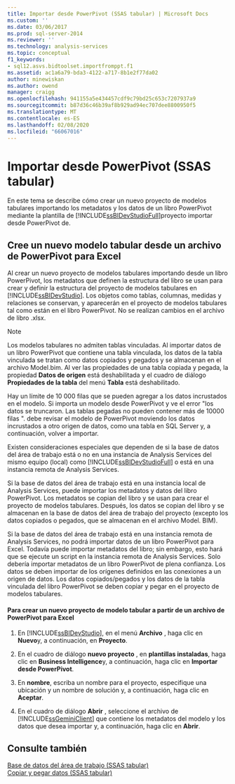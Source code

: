 ```yaml
---
title: Importar desde PowerPivot (SSAS tabular) | Microsoft Docs
ms.custom: ''
ms.date: 03/06/2017
ms.prod: sql-server-2014
ms.reviewer: ''
ms.technology: analysis-services
ms.topic: conceptual
f1_keywords:
- sql12.asvs.bidtoolset.importfromppt.f1
ms.assetid: ac1a6a79-bda3-4122-a717-8b1e2f77da02
author: minewiskan
ms.author: owend
manager: craigg
ms.openlocfilehash: 941155a5e434457cdf9c79bd25c653c7207937a9
ms.sourcegitcommit: b87d36c46b39af8b929ad94ec707dee8800950f5
ms.translationtype: MT
ms.contentlocale: es-ES
ms.lasthandoff: 02/08/2020
ms.locfileid: "66067016"
---
```

# <a name="import-from-powerpivot-ssas-tabular"></a>Importar desde PowerPivot (SSAS tabular)
  En este tema se describe cómo crear un nuevo proyecto de modelos tabulares importando los metadatos y los datos de un libro PowerPivot mediante la plantilla de [!INCLUDE[ssBIDevStudioFull](../../includes/ssbidevstudiofull-md.md)]proyecto importar desde PowerPivot de.  
  
## <a name="create-a-new-tabular-model-from-a-powerpivot-for-excel-file"></a>Cree un nuevo modelo tabular desde un archivo de PowerPivot para Excel  
 Al crear un nuevo proyecto de modelos tabulares importando desde un libro PowerPivot, los metadatos que definen la estructura del libro se usan para crear y definir la estructura del proyecto de modelos tabulares en [!INCLUDE[ssBIDevStudio](../../includes/ssbidevstudio-md.md)]. Los objetos como tablas, columnas, medidas y relaciones se conservan, y aparecerán en el proyecto de modelos tabulares tal como están en el libro PowerPivot. No se realizan cambios en el archivo de libro .xlsx.  
  
> [!NOTE]  
>  Los modelos tabulares no admiten tablas vinculadas. Al importar datos de un libro PowerPivot que contiene una tabla vinculada, los datos de la tabla vinculada se tratan como datos copiados y pegados y se almacenan en el archivo Model.bim. Al ver las propiedades de una tabla copiada y pegada, la propiedad **Datos de origen** está deshabilitada y el cuadro de diálogo **Propiedades de la tabla** del menú **Tabla** está deshabilitado.  
>   
>  Hay un límite de 10 000 filas que se pueden agregar a los datos incrustados en el modelo. Si importa un modelo desde PowerPivot y ve el error "los datos se truncaron. Las tablas pegadas no pueden contener más de 10000 filas ". debe revisar el modelo de PowerPivot moviendo los datos incrustados a otro origen de datos, como una tabla en SQL Server y, a continuación, volver a importar.  
  
 Existen consideraciones especiales que dependen de si la base de datos del área de trabajo está o no en una instancia de Analysis Services del mismo equipo (local) como [!INCLUDE[ssBIDevStudioFull](../../includes/ssbidevstudiofull-md.md)] o está en una instancia remota de Analysis Services.  
  
 Si la base de datos del área de trabajo está en una instancia local de Analysis Services, puede importar los metadatos y datos del libro PowerPivot. Los metadatos se copian del libro y se usan para crear el proyecto de modelos tabulares. Después, los datos se copian del libro y se almacenan en la base de datos del área de trabajo del proyecto (excepto los datos copiados o pegados, que se almacenan en el archivo Model. BIM).  
  
 Si la base de datos del área de trabajo está en una instancia remota de Analysis Services, no podrá importar datos de un libro PowerPivot para Excel. Todavía puede importar metadatos del libro; sin embargo, esto hará que se ejecute un script en la instancia remota de Analysis Services. Solo debería importar metadatos de un libro PowerPivot de plena confianza. Los datos se deben importar de los orígenes definidos en las conexiones a un origen de datos. Los datos copiados/pegados y los datos de la tabla vinculada del libro PowerPivot se deben copiar y pegar en el proyecto de modelos tabulares.  
  
#### <a name="to-create-a-new-tabular-model-project-from-a-powerpivot-for-excel-file"></a>Para crear un nuevo proyecto de modelo tabular a partir de un archivo de PowerPivot para Excel  
  
1.  En [!INCLUDE[ssBIDevStudio](../../includes/ssbidevstudio-md.md)], en el menú **Archivo** , haga clic en **Nuevo**y, a continuación, en **Proyecto**.  
  
2.  En el cuadro de diálogo **nuevo proyecto** , en **plantillas instaladas**, haga clic en **Business Intelligence**y, a continuación, haga clic en **Importar desde PowerPivot**.  
  
3.  En **nombre**, escriba un nombre para el proyecto, especifique una ubicación y un nombre de solución y, a continuación, haga clic en **Aceptar**.  
  
4.  En el cuadro de diálogo **Abrir** , seleccione el archivo de [!INCLUDE[ssGeminiClient](../../includes/ssgeminiclient-md.md)] que contiene los metadatos del modelo y los datos que desea importar y, a continuación, haga clic en **Abrir**.  
  
## <a name="see-also"></a>Consulte también  
 [Base de datos del área de trabajo &#40;SSAS tabular&#41;](workspace-database-ssas-tabular.md)   
 [Copiar y pegar datos &#40;SSAS tabular&#41;](../copy-and-paste-data-ssas-tabular.md)  
  
  
